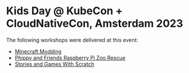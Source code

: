# Kids Day @ KubeCon + CloudNativeCon, Amsterdam 2023

The following workshops were delivered at this event:

* [Minecraft Modding](minecraft-modding.md)
* [Phippy and Friends Raspberry Pi Zoo Rescue](raspberry-pi.md)
* [Stories and Games With Scratch](stories-and-games-with-scratch.md)
